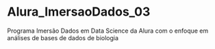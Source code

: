 # Alura_ImersaoDados_03
Programa Imersão Dados em Data Science da Alura com o enfoque em análises de bases de dados de biologia 
